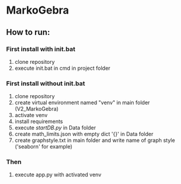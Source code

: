# MarkoGebra
## How to run:
### First install with init.bat
1. clone repository 
2. execute init.bat in cmd in project folder

### First install without init.bat
1.  clone repository
2.  create virtual environment named "venv" in main folder (V2_MarkoGebra)
3.  activate venv
4.  install requirements
5.  execute _startDB.py_ in Data folder
6.  create math_limits.json with empty dict '{}' in Data folder
7.  create graphstyle.txt in main folder and write name of graph style ('seaborn' for example)
### Then
1.  execute app.py with activated venv
